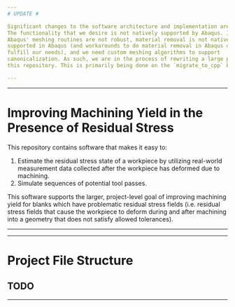 ```yaml
---
# UPDATE #

Significant changes to the software architecture and implementation are necessary. 
The functionality that we desire is not natively supported by Abaqus. In particular, 
Abaqus' meshing routines are not robust, material removal is not natively 
supported in Abaqus (and workarounds to do material removal in Abaqus do not 
fulfill our needs), and we need custom meshing algorithms to support 
canonicalization. As such, we are in the process of rewriting a large portion of 
this repository. This is primarily being done on the `migrate_to_cpp` branch.

---
```




---

# Improving Machining Yield in the Presence of Residual Stress #

This repository contains software that makes it easy to:
1. Estimate the residual stress state of a workpiece by utilizing real-world
   measurement data collected after the workpiece has deformed due to machining.
2. Simulate sequences of potential tool passes. 

This software supports the larger, project-level goal of improving machining 
yield for blanks which have problematic residual stress fields (i.e. residual
stress fields that cause the workpiece to deform during and after machining
into a geometry that does not satisfy allowed tolerances).

---



---

# Project File Structure # 

## TODO ##

---





